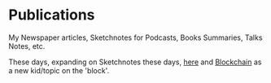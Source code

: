 # Publications

My Newspaper articles, Sketchnotes for Podcasts, Books Summaries, Talks Notes, etc.

These days, expanding on Sketchnotes these days, [here](./README_VisualSummary.md) and [Blockchain](./README_Blockchain.md) as a new kid/topic on the 'block'.

